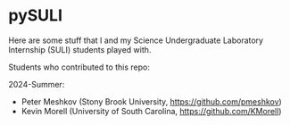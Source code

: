 # pySULI
Here are some stuff that I and my Science Undergraduate Laboratory Internship (SULI) students played with.


Students who contributed to this repo:

2024-Summer:
- Peter Meshkov (Stony Brook University, https://github.com/pmeshkov)
- Kevin Morell (University of South Carolina, https://github.com/KMorell)

